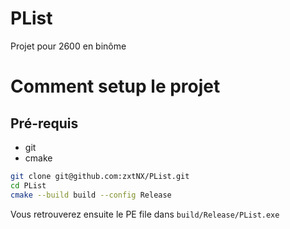 # PList
Projet pour 2600 en binôme

# Comment setup le projet
## Pré-requis
- git
- cmake

```bash
git clone git@github.com:zxtNX/PList.git
cd PList
cmake --build build --config Release
```

Vous retrouverez ensuite le PE file dans ``build/Release/PList.exe``